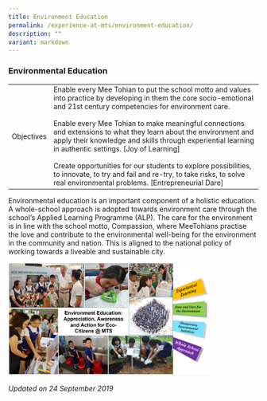```yaml
---
title: Environment Education
permalink: /experience-at-mts/environment-education/
description: ""
variant: markdown
---
```

### Environmental Education

|  	|  	|
|---	|---	|
 | Objectives<br> 	| Enable every Mee Tohian to put the school motto and values into practice by developing in them the core socio-emotional and 21st century competencies for environment care.<br><br>Enable every Mee Tohian to make meaningful connections and extensions to what they learn about the environment and apply their knowledge and skills through experiential learning in authentic settings. [Joy of Learning] <br><br>Create opportunities for our students to explore possibilities, to innovate, to try and fail and re-try, to take risks, to solve real environmental problems. [Entrepreneurial Dare] 	
 
Environmental education is an important component of a holistic education. A whole-school approach is adopted towards environment care through the school’s Applied Learning Programme (ALP). The care for the environment is in line with the school motto, Compassion, where MeeTohians practise the love and contribute to the environmental well-being for the environment in the community and nation. This is aligned to the national policy of working towards a liveable and sustainable city.
 
 <img src="/images/envedu.png" style="width:80%">
 
*Updated on 24 September 2019*